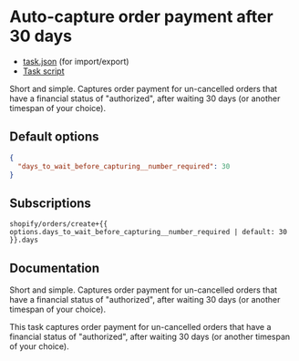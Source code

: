 # Auto-capture order payment after 30 days

* [task.json](../../tasks/auto-capture-order-payment-after-30-days.json) (for import/export)
* [Task script](./script.liquid)

Short and simple. Captures order payment for un-cancelled orders that have a financial status of "authorized", after waiting 30 days (or another timespan of your choice).

## Default options

```json
{
  "days_to_wait_before_capturing__number_required": 30
}
```

## Subscriptions

```liquid
shopify/orders/create+{{ options.days_to_wait_before_capturing__number_required | default: 30 }}.days
```

## Documentation

Short and simple. Captures order payment for un-cancelled orders that have a financial status of "authorized", after waiting 30 days (or another timespan of your choice).

This task captures order payment for un-cancelled orders that have a financial status of "authorized", after waiting 30 days (or another timespan of your choice).
